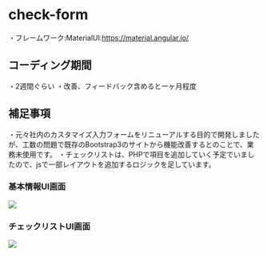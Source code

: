 # check-form
・フレームワーク:MaterialUI:https://material.angular.io/

## コーディング期間
・2週間ぐらい ・改善、フィードバック含めると一ヶ月程度


## 補足事項
・元々社内のカスタマイズ入力フォームをリニューアルする目的で開発しましたが、工数の問題で既存のBootstrap3のサイトから機能改善するとのことで、業務未使用です。 ・チェックリストは、PHPで項目を追加していく予定でいましたので、jsで一部レイアウトを追加するロジックを足しています。


### 基本情報UI画面
![](https://tenkensusumukun-ui.s3.ap-northeast-1.amazonaws.com/img_UI/%E5%9F%BA%E6%9C%AC%E6%83%85%E5%A0%B1.png)

### チェックリストUI画面
![](https://tenkensusumukun-ui.s3.ap-northeast-1.amazonaws.com/img_UI/%E3%83%81%E3%82%A7%E3%83%83%E3%82%AF%E3%83%AA%E3%82%B9%E3%83%88.png)



